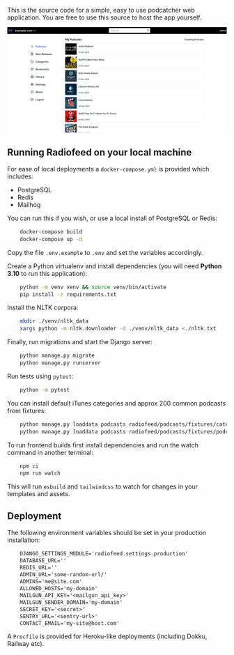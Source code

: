 This is the source code for a simple, easy to use podcatcher web application. You are free to use this source to host the app yourself.

![desktop](/screenshots/desktop.png?raw=True)

## Running Radiofeed on your local machine

For ease of local deployments a `docker-compose.yml` is provided which includes:

* PostgreSQL
* Redis
* Mailhog

You can run this if you wish, or use a local install of PostgreSQL or Redis:

```bash
    docker-compose build
    docker-compose up -d
```

Copy the file `.env.example` to `.env` and set the variables accordingly.

Create a Python virtualenv and install dependencies (you will need **Python 3.10** to run this application):

```bash
    python -m venv venv && source venv/bin/activate
    pip install -r requirements.txt
```

Install the NLTK corpora:

```bash
    mkdir ./venv/nltk_data
    xargs python -m nltk.downloader -d ./venv/nltk_data <./nltk.txt
```

Finally, run migrations and start the Django server:

```bash
    python manage.py migrate
    python manage.py runserver
```

Run tests using `pytest`:

```bash
    python -m pytest
```

You can install default iTunes categories and approx 200 common podcasts from fixtures:

```bash
    python manage.py loaddata podcasts radiofeed/podcasts/fixtures/categories.json.gz
    python manage.py loaddata podcasts radiofeed/podcasts/fixtures/podcasts.json.gz
```

To run frontend builds first install dependencies and run the watch command in another terminal:

```bash
    npm ci
    npm run watch
```

This will run `esbuild` and `tailwindcss` to watch for changes in your templates and assets.

## Deployment

The following environment variables should be set in your production installation:

```
    DJANGO_SETTINGS_MODULE='radiofeed.settings.production'
    DATABASE_URL=''
    REDIS_URL=''
    ADMIN_URL='some-random-url/'
    ADMINS='me@site.com'
    ALLOWED_HOSTS='my-domain'
    MAILGUN_API_KEY='<mailgun_api_key>'
    MAILGUN_SENDER_DOMAIN='my-domain'
    SECRET_KEY='<secret>'
    SENTRY_URL='<sentry-url>'
    CONTACT_EMAIL='my-site@host.com'
```

A `Procfile` is provided for Heroku-like deployments (including Dokku, Railway etc).
